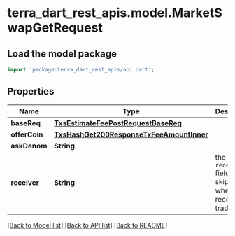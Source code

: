 # terra_dart_rest_apis.model.MarketSwapGetRequest

## Load the model package
```dart
import 'package:terra_dart_rest_apis/api.dart';
```

## Properties
Name | Type | Description | Notes
------------ | ------------- | ------------- | -------------
**baseReq** | [**TxsEstimateFeePostRequestBaseReq**](TxsEstimateFeePostRequestBaseReq.md) |  | 
**offerCoin** | [**TxsHashGet200ResponseTxFeeAmountInner**](TxsHashGet200ResponseTxFeeAmountInner.md) |  | 
**askDenom** | **String** |  | 
**receiver** | **String** | the `receiver` field can be skipped when the receiver is trader | [optional] 

[[Back to Model list]](../README.md#documentation-for-models) [[Back to API list]](../README.md#documentation-for-api-endpoints) [[Back to README]](../README.md)


